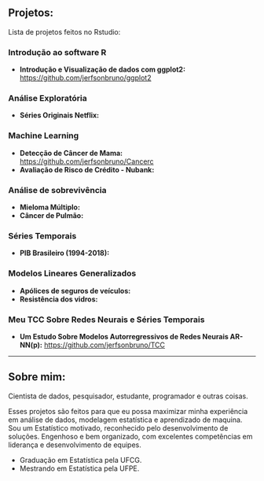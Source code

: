 ## Projetos:
Lista de projetos feitos no Rstudio:

### Introdução ao software R

* **Introdução e Visualização de dados com ggplot2:** https://github.com/jerfsonbruno/ggplot2

### Análise Exploratória 

* **Séries Originais Netflix:**

### Machine Learning

* **Detecção de Câncer de Mama:** https://github.com/jerfsonbruno/Cancerc
* **Avaliação de Risco de Crédito - Nubank:**

### Análise de sobrevivência

* **Mieloma Múltiplo:** 
* **Câncer de Pulmão:** 

 
### Séries Temporais

* **PIB Brasileiro (1994-2018):** 

### Modelos Lineares Generalizados

* **Apólices de seguros de veículos:** 
* **Resistência dos vidros:** 

### Meu TCC Sobre Redes Neurais e Séries Temporais

* **Um Estudo Sobre Modelos Autorregressivos de Redes Neurais AR-NN(p):** https://github.com/jerfsonbruno/TCC

---

## Sobre mim:

Cientista de dados, pesquisador, estudante, programador e outras coisas. 

Esses projetos são feitos para que eu possa maximizar minha experiência em análise de dados, modelagem estatística e aprendizado de maquina. Sou um Estatístico motivado, reconhecido pelo desenvolvimento de soluções. Engenhoso e bem organizado, com excelentes competências em liderança e desenvolvimento de equipes.

* Graduação em Estatística pela UFCG.
* Mestrando em Estatística pela UFPE.




